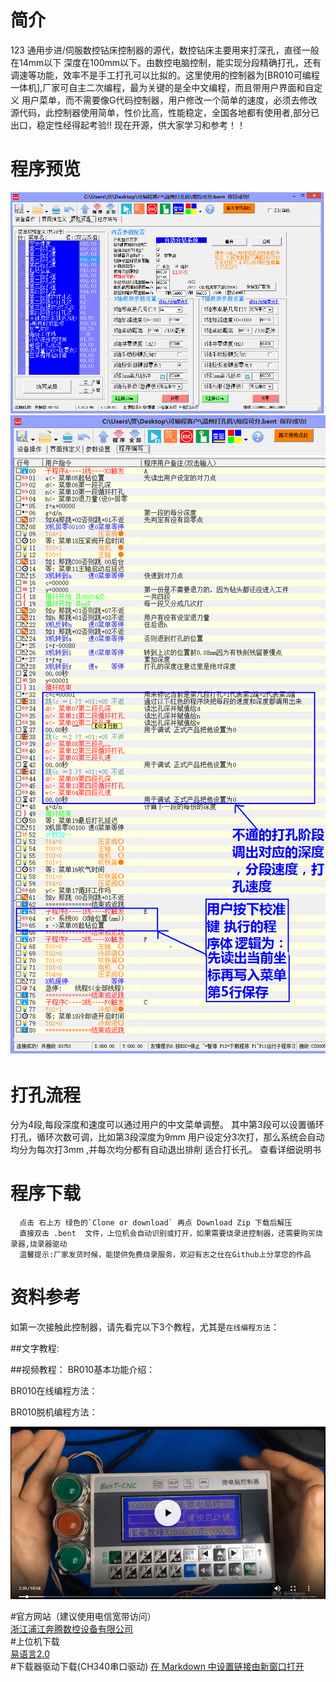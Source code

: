 # 简介
123
通用步进/伺服数控钻床控制器的源代，数控钻床主要用来打深孔，直径一般在14mm以下 深度在100mm以下。由数控电脑控制，能实现分段精确打孔，还有调速等功能，效率不是手工打孔可以比拟的。这里使用的控制器为[BR010可编程一体机],厂家可自主二次编程，最为关键的是全中文编程，而且带用户界面和自定义
用户菜单，而不需要像G代码控制器，用户修改一个简单的速度，必须去修改源代码，此控制器使用简单，性价比高，性能稳定，全国各地都有使用者,部分已出口，稳定性经得起考验!!
现在开源，供大家学习和参考！！
# 程序预览
![image](https://github.com/jia175891641/BR010-One_Axis_CNC_drilling_System_fengduan/blob/master/菜单配置.PNG)
![image](https://github.com/jia175891641/BR010-One_Axis_CNC_drilling_System_fengduan/blob/master/%E7%A8%8B%E5%BA%8F%E9%A2%84%E8%A7%88.PNG)
# 打孔流程
分为4段,每段深度和速度可以通过用户的中文菜单调整。
其中第3段可以设置循环打孔，循环次数可调，比如第3段深度为9mm 用户设定分3次打，那么系统会自动均分为每次打3mm ,并每次均分都有自动退出排削 
适合打长孔。
查看详细说明书
# 程序下载
      点击 右上方 绿色的`Clone or download` 再点 Download Zip 下载后解压 
      直接双击 .bent  文件，上位机会自动识别或打开，如果需要烧录进控制器，还需要购买烧录器,烧录器驱动
      温馨提示:厂家发货时候，能提供免费烧录服务，欢迎有志之仕在Github上分享您的作品
# 资料参考
如第一次接触此控制器，请先看完以下3个教程，尤其是`在线编程方法`：


##文字教程:

##视频教程：
BR010基本功能介绍：

BR010在线编程方法：

BR010脱机编程方法：  

[![Watch the video](https://github.com/jia175891641/BR010-VB-/blob/master/%E6%8D%95%E8%8E%B7.PNG)](https://cloud.video.taobao.com//play/u/140795238/p/1/e/6/t/1/50066686709.mp4)

#官方网站（建议使用电信宽带访问）  
[浙江浦江奔腾数控设备有限公司](http://www.btcnc.net/ "点击前往")  
#上位机下载  
[易语言2.0](http://www.btcnc.net/ "点击前往")  
#下载器驱动下载(CH340串口驱动)
[在 Markdown 中设置链接由新窗口打开](http://www.jianshu.com/p/8abc34b6a190)
